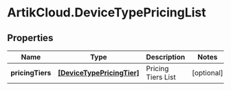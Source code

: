 # ArtikCloud.DeviceTypePricingList

## Properties
Name | Type | Description | Notes
------------ | ------------- | ------------- | -------------
**pricingTiers** | [**[DeviceTypePricingTier]**](DeviceTypePricingTier.md) | Pricing Tiers List | [optional] 


